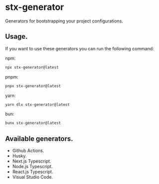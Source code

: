 # stx-generator

Generators for bootstrapping your project configurations.

## Usage.

If you want to use these generators you can run the following command:

npm:

```bash
npx stx-generator@latest
```

pnpm:

```bash
pnpx stx-generator@latest
```

yarn:

```bash
yarn dlx stx-generator@latest
```

bun:

```bash
bunx stx-generator@latest
```

## Available generators.

- Github Actions.
- Husky.
- Next.js Typescript.
- Node.js Typescript.
- React.js Typescript.
- Visual Studio Code.
